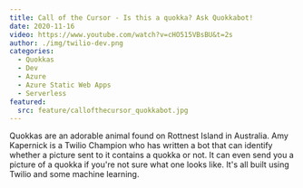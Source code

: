 ```yaml
---
title: Call of the Cursor - Is this a quokka? Ask Quokkabot!
date: 2020-11-16
video: https://www.youtube.com/watch?v=cHO515VBsBU&t=2s
author: ./img/twilio-dev.png
categories:
  - Quokkas
  - Dev
  - Azure
  - Azure Static Web Apps
  - Serverless
featured:
  src: feature/callofthecursor_quokkabot.jpg
---
```

Quokkas are an adorable animal found on Rottnest Island in Australia. Amy Kapernick is a Twilio Champion who has written a bot that can identify whether a picture sent to it contains a quokka or not. It can even send you a picture of a quokka if you're not sure what one looks like. It's all built using Twilio and some machine learning.
